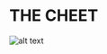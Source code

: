 # THE CHEET
![alt text](http://www.hrwiki.org/w/images/thumb/2/23/The_Cheat_Character_Video.PNG/180px-The_Cheat_Character_Video.PNG)

